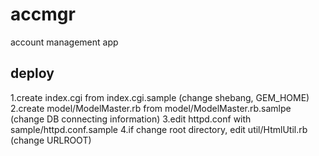 # accmgr
account management app

## deploy

1.create index.cgi from index.cgi.sample (change shebang, GEM_HOME)
2.create model/ModelMaster.rb from model/ModelMaster.rb.samlpe (change DB connecting information)
3.edit httpd.conf with sample/httpd.conf.sample
4.if change root directory, edit util/HtmlUtil.rb (change URLROOT)
